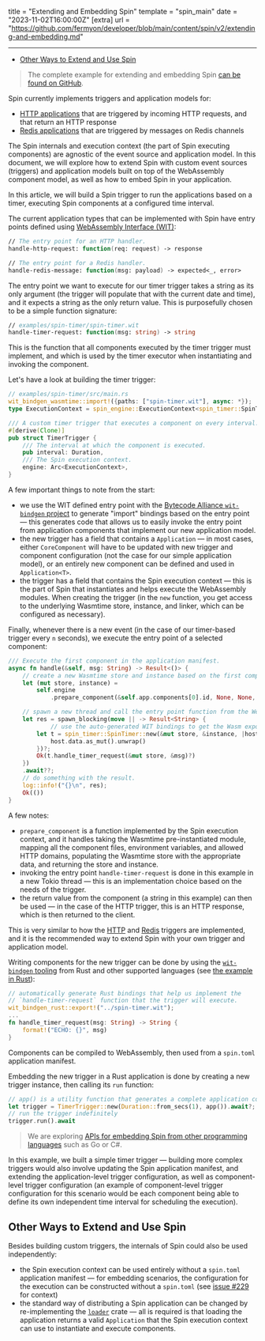 title = "Extending and Embedding Spin"
template = "spin_main"
date = "2023-11-02T16:00:00Z"
[extra]
url = "https://github.com/fermyon/developer/blob/main/content/spin/v2/extending-and-embedding.md"

---
- [Other Ways to Extend and Use Spin](#other-ways-to-extend-and-use-spin)

> The complete example for extending and embedding Spin [can be found on GitHub](https://github.com/fermyon/spin/tree/main/examples/spin-timer).

Spin currently implements triggers and application models for:

- [HTTP applications](./http-trigger.md) that are triggered by incoming HTTP
requests, and that return an HTTP response
- [Redis applications](./redis-trigger.md) that are triggered by messages on Redis
channels

The Spin internals and execution context (the part of Spin executing
components) are agnostic of the event source and application model.
In this document, we will explore how to extend Spin with custom event sources
(triggers) and application models built on top of the WebAssembly component
model, as well as how to embed Spin in your application.

In this article, we will build a Spin trigger to run the applications based on a
timer, executing Spin components at a configured time interval.

The current application types that can be implemented with Spin have entry points
defined using
[WebAssembly Interface (WIT)](https://github.com/WebAssembly/component-model/blob/main/design/mvp/WIT.md):

<!-- @nocpy -->

```fsharp
// The entry point for an HTTP handler.
handle-http-request: function(req: request) -> response

// The entry point for a Redis handler.
handle-redis-message: function(msg: payload) -> expected<_, error>
```

The entry point we want to execute for our timer trigger takes a string as its
only argument (the trigger will populate that with the current date and time),
and it expects a string as the only return value. This is purposefully chosen
to be a simple function signature:

<!-- @nocpy -->

```fsharp
// examples/spin-timer/spin-timer.wit
handle-timer-request: function(msg: string) -> string
```

This is the function that all components executed by the timer trigger must
implement, and which is used by the timer executor when instantiating and
invoking the component.

Let's have a look at building the timer trigger:

<!-- @nocpy -->

```rust
// examples/spin-timer/src/main.rs
wit_bindgen_wasmtime::import!({paths: ["spin-timer.wit"], async: *});
type ExecutionContext = spin_engine::ExecutionContext<spin_timer::SpinTimerData>;

/// A custom timer trigger that executes a component on every interval.
#[derive(Clone)]
pub struct TimerTrigger {
    /// The interval at which the component is executed.
    pub interval: Duration,
    /// The Spin execution context.
    engine: Arc<ExecutionContext>,
}
```

A few important things to note from the start:

- we use the WIT defined entry point with the
[Bytecode Alliance `wit-bindgen` project](https://github.com/bytecodealliance/wit-bindgen)
to generate "import" bindings based on the entry point — this generates code that
allows us to easily invoke the entry point from application components that
implement our new application model.
- the new trigger has a field that contains a `Application` —
in most cases, either `CoreComponent` will have to be updated with new trigger
and component configuration (not the case for our simple application model),
or an entirely new component can be defined and used in `Application<T>`.
- the trigger has a field that contains the Spin execution context — this is the
part of Spin that instantiates and helps execute the WebAssembly modules. When
creating the trigger (in the `new` function, you get access to the underlying
Wasmtime store, instance, and linker, which can be configured as necessary).

Finally, whenever there is a new event (in the case of our timer-based trigger
every `n` seconds), we execute the entry point of a selected component:

<!-- @nocpy -->

```rust
/// Execute the first component in the application manifest.
async fn handle(&self, msg: String) -> Result<()> {
    // create a new Wasmtime store and instance based on the first component's WebAssembly module.
    let (mut store, instance) =
        self.engine
            .prepare_component(&self.app.components[0].id, None, None, None, None)?;

    // spawn a new thread and call the entry point function from the WebAssembly module 
    let res = spawn_blocking(move || -> Result<String> {
            // use the auto-generated WIT bindings to get the Wasm exports and call the `handle-timer-request` function.
        let t = spin_timer::SpinTimer::new(&mut store, &instance, |host| {
            host.data.as_mut().unwrap()
        })?;
        Ok(t.handle_timer_request(&mut store, &msg)?)
    })
    .await??;
    // do something with the result.
    log::info!("{}\n", res);
    Ok(())
}
```

A few notes:

- `prepare_component` is a function implemented by the Spin execution context,
and it handles taking the Wasmtime pre-instantiated module, mapping all the
component files, environment variables, and allowed HTTP domains, populating
the Wasmtime store with the appropriate data, and returning the store and instance.
- invoking the entry point `handle-timer-request` is done in this example in a new Tokio thread —
this is an implementation choice based on the needs of the trigger.
- the return value from the component (a string in this example) can then be
used — in the case of the HTTP trigger, this is an HTTP response, which is then
returned to the client.

This is very similar to how the [HTTP](./http-trigger.md) and [Redis](./redis-trigger.md)
triggers are implemented, and it is the recommended way to extend Spin with your
own trigger and application model.

Writing components for the new trigger can be done by using the
[`wit-bindgen` tooling](https://github.com/bytecodealliance/wit-bindgen) from
Rust and other supported languages (see [the example in Rust](https://github.com/fermyon/spin/tree/main/examples/spin-timer/app-example)):

<!-- @nocpy -->

```rust
// automatically generate Rust bindings that help us implement the 
// `handle-timer-request` function that the trigger will execute.
wit_bindgen_rust::export!("../spin-timer.wit");
...
fn handle_timer_request(msg: String) -> String {
    format!("ECHO: {}", msg)
}
```

Components can be compiled to WebAssembly, then used from a `spin.toml`
application manifest.

Embedding the new trigger in a Rust application is done by creating a new trigger
instance, then calling its `run` function:

<!-- @nocpy -->

```rust
// app() is a utility function that generates a complete application configuration.
let trigger = TimerTrigger::new(Duration::from_secs(1), app()).await?;
// run the trigger indefinitely
trigger.run().await
```

> We are exploring [APIs for embedding Spin from other programming languages](https://github.com/fermyon/spin/issues/197)
> such as Go or C#.

In this example, we built a simple timer trigger — building more complex triggers
would also involve updating the Spin application manifest, and extending
the application-level trigger configuration, as well as component-level
trigger configuration (an example of component-level trigger configuration
for this scenario would be each component being able to define its own
independent time interval for scheduling the execution).

## Other Ways to Extend and Use Spin

Besides building custom triggers, the internals of Spin could also be used independently:

- the Spin execution context can be used entirely without a `spin.toml` application manifest — for embedding scenarios, the configuration for the
execution can be constructed without a `spin.toml` (see [issue #229](https://github.com/fermyon/spin/issues/229) for context)
- the standard way of distributing a Spin application can be changed by re-implementing the [`loader`](https://github.com/fermyon/spin/tree/main/crates/loader) crate — all is required is that loading the application returns a valid `Application` that the Spin execution context can use to instantiate and execute components.
